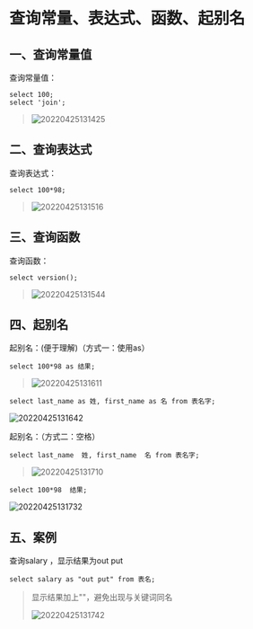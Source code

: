 # 查询常量、表达式、函数、起别名

## 一、查询常量值

查询常量值：

```mysql
select 100;
select 'join';
```

> 
> ![20220425131425](https://xleixz.oss-cn-nanjing.aliyuncs.com/typora-img/20220425131425.png)



## 二、查询表达式

查询表达式：

```mysql
select 100*98;
```

> ![20220425131516](https://xleixz.oss-cn-nanjing.aliyuncs.com/typora-img/20220425131516.png)



## 三、查询函数

查询函数：

```mysql
select version();
```

> ![20220425131544](https://xleixz.oss-cn-nanjing.aliyuncs.com/typora-img/20220425131544.png)





## 四、起别名

起别名：(便于理解)（方式一：使用as）

```mysql
select 100*98 as 结果;
```

> ![20220425131611](https://xleixz.oss-cn-nanjing.aliyuncs.com/typora-img/20220425131611.png)



```mysql
select last_name as 姓, first_name as 名 from 表名字;
```

![20220425131642](https://xleixz.oss-cn-nanjing.aliyuncs.com/typora-img/20220425131642.png)



起别名：（方式二：空格）

```mysql
select last_name  姓, first_name  名 from 表名字;
```

> ![20220425131710](https://xleixz.oss-cn-nanjing.aliyuncs.com/typora-img/20220425131710.png)



```mysql
select 100*98  结果;
```

![20220425131732](https://xleixz.oss-cn-nanjing.aliyuncs.com/typora-img/20220425131732.png)



## 五、案例

查询salary ，显示结果为out put

```mysql
select salary as "out put" from 表名;
```

> 显示结果加上""，避免出现与关键词同名
>
> ![20220425131742](https://xleixz.oss-cn-nanjing.aliyuncs.com/typora-img/20220425131742.png)



